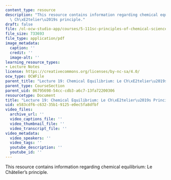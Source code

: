 ```yaml
---
content_type: resource
description: "This resource contains information regarding chemical equilibrium: Le\
  \ Ch\xE2telier\u2019s principle."
draft: false
file: /ol-ocw-studio-app/courses/5-111sc-principles-of-chemical-science-fall-2014/e583cdf6c63235b19125e0ec5fa8dfbf_MIT5_111F14_Lec19.pdf
file_size: 733693
file_type: application/pdf
image_metadata:
  caption: ''
  credit: ''
  image-alt: ''
learning_resource_types:
- Lecture Notes
license: https://creativecommons.org/licenses/by-nc-sa/4.0/
ocw_type: OCWFile
parent_title: "Lecture 19: Chemical Equilibrium: Le Ch\xE2telier\u2019s Principle"
parent_type: CourseSection
parent_uid: 06795698-54cc-cdb3-a6c7-13fa72200306
resourcetype: Document
title: "Lecture 19: Chemical Equilibrium: Le Ch\xE2telier\u2019s Principle"
uid: e583cdf6-c632-35b1-9125-e0ec5fa8dfbf
video_files:
  archive_url: ''
  video_captions_file: ''
  video_thumbnail_file: ''
  video_transcript_file: ''
video_metadata:
  video_speakers: ''
  video_tags: ''
  youtube_description: ''
  youtube_id: ''
---
```

This resource contains information regarding chemical equilibrium: Le Châtelier’s principle.